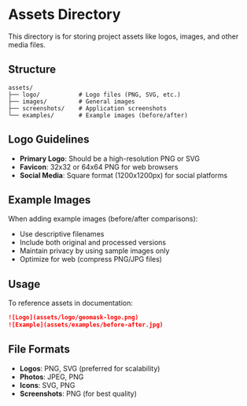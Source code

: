 # Assets Directory

This directory is for storing project assets like logos, images, and other media files.

## Structure

```
assets/
├── logo/           # Logo files (PNG, SVG, etc.)
├── images/         # General images
├── screenshots/    # Application screenshots
└── examples/       # Example images (before/after)
```

## Logo Guidelines

- **Primary Logo**: Should be a high-resolution PNG or SVG
- **Favicon**: 32x32 or 64x64 PNG for web browsers
- **Social Media**: Square format (1200x1200px) for social platforms

## Example Images

When adding example images (before/after comparisons):
- Use descriptive filenames
- Include both original and processed versions
- Maintain privacy by using sample images only
- Optimize for web (compress PNG/JPG files)

## Usage

To reference assets in documentation:

```markdown
![Logo](assets/logo/geomask-logo.png)
![Example](assets/examples/before-after.jpg)
```

## File Formats

- **Logos**: PNG, SVG (preferred for scalability)
- **Photos**: JPEG, PNG
- **Icons**: SVG, PNG
- **Screenshots**: PNG (for best quality) 